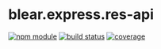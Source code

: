 # blear.express.res-api

[![npm module][npm-img]][npm-url]
[![build status][travis-img]][travis-url]
[![coverage][coveralls-img]][coveralls-url]

[travis-img]: https://img.shields.io/travis/blearjs/blear.express.res-api/master.svg?style=flat-square
[travis-url]: https://travis-ci.org/blearjs/blear.express.res-api

[npm-img]: https://img.shields.io/npm/v/blear.express.res-api.svg?style=flat-square
[npm-url]: https://www.npmjs.com/package/blear.express.res-api

[coveralls-img]: https://img.shields.io/coveralls/blearjs/blear.express.res-api/master.svg?style=flat-square
[coveralls-url]: https://coveralls.io/github/blearjs/blear.express.res-api?branch=master

